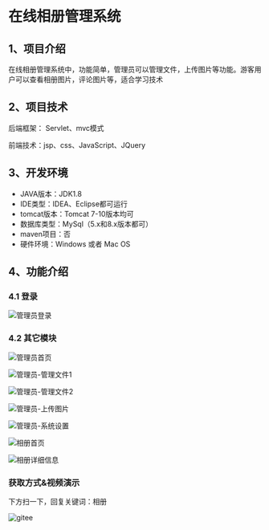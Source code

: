 # 在线相册管理系统



## 1、项目介绍

在线相册管理系统中，功能简单，管理员可以管理文件，上传图片等功能。游客用户可以查看相册图片，评论图片等，适合学习技术


## 2、项目技术

后端框架： Servlet、mvc模式

前端技术：jsp、css、JavaScript、JQuery

## 3、开发环境

- JAVA版本：JDK1.8
- IDE类型：IDEA、Eclipse都可运行
- tomcat版本：Tomcat 7-10版本均可
- 数据库类型：MySql（5.x和8.x版本都可）
- maven项目：否 
- 硬件环境：Windows 或者 Mac OS


## 4、功能介绍

### 4.1 登录

![管理员登录](https://project-images-1256969109.cos.ap-chongqing.myqcloud.com/Typora-Images/202207152257200.jpg)

### 4.2 其它模块

![管理员首页](https://project-images-1256969109.cos.ap-chongqing.myqcloud.com/Typora-Images/202207152257449.jpg)

![管理员-管理文件1](https://project-images-1256969109.cos.ap-chongqing.myqcloud.com/Typora-Images/202207152257212.jpg)

![管理员-管理文件2](https://project-images-1256969109.cos.ap-chongqing.myqcloud.com/Typora-Images/202207152257674.jpg)

![管理员-上传图片](https://project-images-1256969109.cos.ap-chongqing.myqcloud.com/Typora-Images/202207152257952.jpg)

![管理员-系统设置](https://project-images-1256969109.cos.ap-chongqing.myqcloud.com/Typora-Images/202207152257112.jpg)

![相册首页](https://project-images-1256969109.cos.ap-chongqing.myqcloud.com/Typora-Images/202207152257022.jpg)

![相册详细信息](https://project-images-1256969109.cos.ap-chongqing.myqcloud.com/Typora-Images/202207152257950.jpg)


### 获取方式&视频演示

下方扫一下，回复关键词：相册

![gitee](https://project-images-1256969109.cos.ap-chongqing.myqcloud.com/Typora-Images/202309291447341.png)
